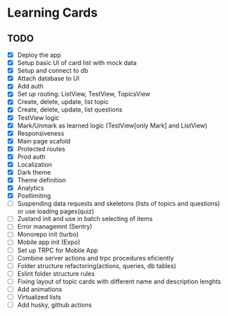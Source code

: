 # Learning Cards

## TODO

- [x] Deploy the app
- [x] Setup basic UI of card list with mock data
- [x] Setup and connect to db
- [x] Attach database to UI
- [x] Add auth
- [x] Set up routing: ListView, TestView, TopicsView
- [x] Create, delete, update, list topic
- [x] Create, delete, update, list questions
- [x] TestView logic
- [x] Mark/Unmark as learned logic (TestView[only Mark] and ListView)
- [x] Responsiveness
- [x] Main page scafold
- [x] Protected routes
- [x] Prod auth
- [x] Localization
- [x] Dark theme
- [x] Theme definition
- [x] Analytics
- [x] Postlimiting
- [ ] Suspending data requests and skeletons (lists of topics and questions) or use loading pages(quiz)
- [ ] Zustand init and use in batch selecting of items
- [ ] Error managemnt (Sentry)
- [ ] Monorepo init (turbo)
- [ ] Mobile app init (Expo)
- [ ] Set up TRPC for Mobile App
- [ ] Combine server actions and trpc procedures eficiently
- [ ] Folder structure refactoring(actions, queries, db tables)
- [ ] Eslint folder structure rules
- [ ] Fixing layout of topic cards with different name and description lenghts
- [ ] Add animations
- [ ] Virtualized lists
- [ ] Add husky, github actions
